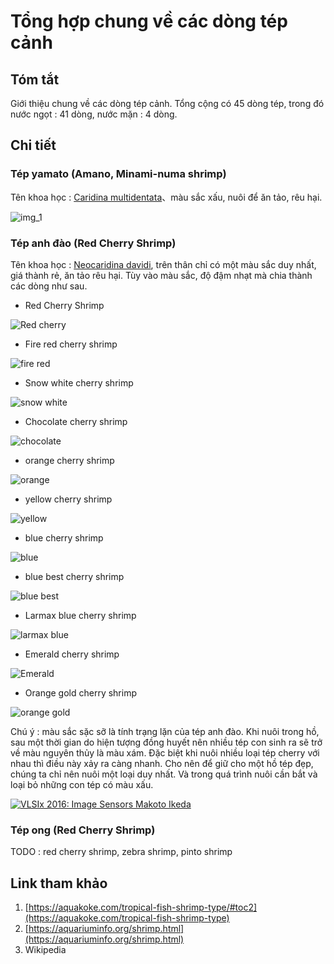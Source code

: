 # Tổng hợp chung về các dòng tép cảnh

## Tóm tắt

Giới thiệu chung về các dòng tép cảnh. Tổng cộng có 45 dòng tép, trong đó nước ngọt : 41 dòng, nước mặn : 4 dòng. 

## Chi tiết


### Tép yamato (Amano, Minami-numa  shrimp) 

Tên khoa học : [Caridina multidentata](https://vi.wikipedia.org/wiki/Caridina_multidentata)、màu sắc xấu, nuôi để ăn tảo, rêu hại. 

![img_1](https://images-na.ssl-images-amazon.com/images/I/61ac4-irM3L._AC_SY355_.jpg)

### Tép anh đào (Red Cherry Shrimp)

Tên khoa học : [Neocaridina davidi](https://en.wikipedia.org/wiki/Neocaridina_davidi), trên thân chỉ có một màu sắc duy nhất, giá thành rẻ, ăn tảo rêu hại. Tùy vào màu sắc, độ đậm nhạt mà chia thành các dòng như sau.  

* Red Cherry Shrimp 

![Red cherry](https://images.shopping-charm.jp/products/1c407072-7152-4dbb-bfa4-5bf01e25b4d5/w500h500.jpg)

* Fire red cherry shrimp 

![fire red](https://lowkeys.ocnk.net/phone/data/lowkeys/product/20160608_47e818.JPG)

* Snow white cherry shrimp

![snow white](https://images.shopping-charm.jp/products/afc6d0a9-0954-40d7-b718-487fca5a6bd8/w500h500.jpg)

* Chocolate cherry shrimp 

![chocolate](https://images.shopping-charm.jp/products/b4db673c-ad00-4fce-8fe8-476bb5de3ecf/w1000h1000.jpg)

* orange cherry shrimp

![orange](https://images-na.ssl-images-amazon.com/images/I/91%2BvBTFTYYL._AC_SX355_.jpg)

* yellow cherry shrimp 

![yellow](https://images-na.ssl-images-amazon.com/images/I/51ti5k1e84L._AC_SY355_.jpg)

* blue cherry shrimp

![blue](https://shop.r10s.jp/shrimp-ariel/cabinet/05455788/imgrc0074118489.jpg)

* blue best cherry shrimp

![blue best](https://lh3.googleusercontent.com/proxy/q6Vw7fqIyqFAZUhT720isxZyrGYirhtaWBxx63b3-Z85hg6P_3gLZbIEamgIcr0uhvix-iaDLkCt-n7TIWEfgUHmmVhTBg)

* Larmax blue cherry shrimp

![larmax blue](https://images-na.ssl-images-amazon.com/images/I/41UysaNhSFL._AC_SY355_.jpg)

* Emerald cherry shrimp

![Emerald](https://item-shopping.c.yimg.jp/i/n/atwell_gr002_4)

* Orange gold cherry shrimp 

![orange gold](https://lowkeys.ocnk.net/phone/data/lowkeys/_/70726f647563742f32303136303630385f3931633739342e4a504700333230000074006669745f686569676874.jpg)

Chú ý : màu sắc sặc sỡ là tính trạng lặn của tép anh đào. Khi nuôi trong hồ, sau một thời gian do hiện tượng đồng huyết nên nhiều tép con sinh ra sẽ trở về màu nguyên thủy là màu xám. Đặc biệt khi nuôi nhiều loại tép cherry với nhau thì điều này xảy ra càng nhanh. Cho nên để giữ cho một hồ tép đẹp, chúng ta chỉ nên nuôi một loại duy nhất. Và trong quá trình nuôi cần bắt và loại bỏ những con tép có màu xấu. 


[![VLSIx 2016: Image Sensors Makoto Ikeda](https://img.youtube.com/vi/uO1rlUUih2M/0.jpg)](https://youtu.be/uO1rlUUih2M?t=503 "Image Sensors Makoto Ikeda")

### Tép ong (Red Cherry Shrimp)

TODO : red cherry shrimp, zebra shrimp, pinto shrimp

## Link tham khảo 

1. [https://aquakoke.com/tropical-fish-shrimp-type/#toc2](https://aquakoke.com/tropical-fish-shrimp-type)
2. [https://aquariuminfo.org/shrimp.html](https://aquariuminfo.org/shrimp.html)
3. Wikipedia
